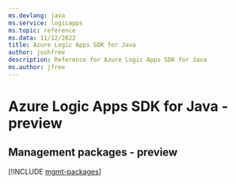 ```yaml
---
ms.devlang: java
ms.service: logicapps
ms.topic: reference
ms.data: 11/12/2022
title: Azure Logic Apps SDK for Java
author: joshfree
description: Reference for Azure Logic Apps SDK for Java
ms.author: jfree
---
```

# Azure Logic Apps SDK for Java - preview

## Management packages - preview
[!INCLUDE [mgmt-packages](logic-apps-mgmt-index.md)]